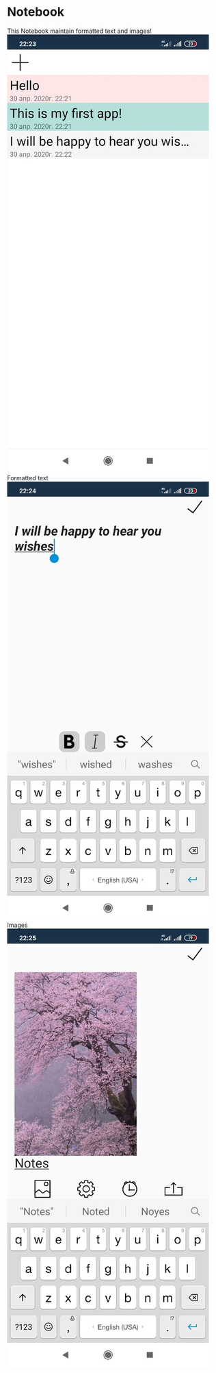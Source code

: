 # Notebook
This Notebook maintain formatted text and images!
![](https://github.com/NickPishikov/Notebook/blob/master/screens/1.jpg)
Formatted text
![](https://github.com/NickPishikov/Notebook/blob/master/screens/2.jpg)
Images
![](https://github.com/NickPishikov/Notebook/blob/master/screens/3.jpg)
